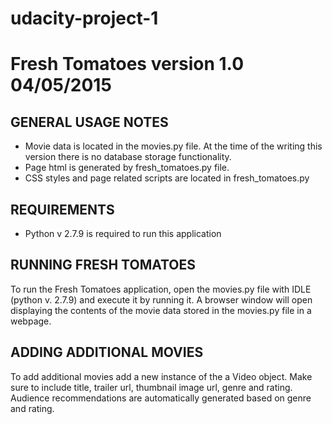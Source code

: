 # udacity-project-1
# Fresh Tomatoes version 1.0 04/05/2015

GENERAL USAGE NOTES
-------------------
- Movie data is located in the movies.py file.  At the time of the writing this version there is no database storage functionality.
- Page html is generated by fresh_tomatoes.py file.
- CSS styles and page related scripts are located in fresh_tomatoes.py

REQUIREMENTS
------------
- Python v 2.7.9 is required to run this application

RUNNING FRESH TOMATOES
----------------------
To run the Fresh Tomatoes application, open the movies.py file with IDLE (python v. 2.7.9) and execute it by running it.  A browser window will open displaying the contents of the movie data stored in the movies.py file in a webpage.

ADDING ADDITIONAL MOVIES
------------------------
To add additional movies add a new instance of the a Video object.  Make sure to include title, trailer url, thumbnail image url, genre and rating.  Audience recommendations are automatically generated based on genre and rating.